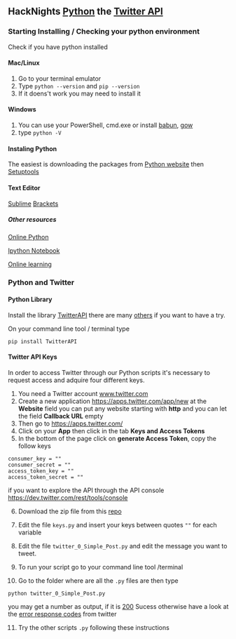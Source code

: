 ## HackNights [Python](https://www.python.org/) the [Twitter API](https://dev.twitter.com/rest/public)

### Starting Installing / Checking your python environment 

Check if you have python installed

#### Mac/Linux

1. Go to your terminal emulator 
2. Type `python --version`  and `pip --version`
3. If it doens't work you may need to install it 

#### Windows

1. You can use your PowerShell, cmd.exe or install [babun](https://babun.github.io/), [gow](https://github.com/bmatzelle/gow)
2. type `python -V`


#### Instaling Python 

The easiest is downloading the packages from [Python website](https://www.python.org/downloads/) then [Setuptools](https://pypi.python.org/pypi/setuptools)

#### Text Editor

[Sublime](https://www.sublimetext.com/)
[Brackets](http://brackets.io/)

##### Other resources

[Online Python](https://repl.it/languages/python)

[Ipython Notebook](https://ipython.org/notebook.html)

[Online learning](https://www.codecademy.com/learn/python)

### Python and Twitter


#### Python Library

Install the library [TwitterAPI](https://github.com/geduldig/TwitterAPI) there are many [others](https://dev.twitter.com/overview/api/twitter-libraries) if you want to have a try.

On your command line tool / terminal type

`pip install TwitterAPI`

#### Twitter API Keys

In order to access Twitter through our Python scripts it's necessary to request access and adquire four different keys.

1. You need a Twitter account www.twitter.com
2. Create a new application https://apps.twitter.com/app/new at the **Website** field you can put any website starting with **http** and you can let the field **Callback URL** empty
3. Then go to https://apps.twitter.com/
4. Click on your **App** then click in the tab **Keys and Access Tokens**
5. In the bottom of the page click on  **generate Access Token**, copy the follow keys

```
consumer_key = ""
consumer_secret = ""
access_token_key = ""
access_token_secret = ""
````

if you want to explore the API through the API console https://dev.twitter.com/rest/tools/console


6. Download the zip file from this [repo](https://github.com/hacklabes/HackNights_Python_Twitter_API/archive/master.zip)

7. Edit the file `keys.py` and insert your keys between quotes `""` for each variable

8. Edit the file `twitter_0_Simple_Post.py` and edit the message you want to tweet.

9. To run your script go to your command line tool /terminal 
10. Go to the folder where are all the `.py` files are then type

``python twitter_0_Simple_Post.py``

you may get a number as output, if it is [200](https://dev.twitter.com/overview/api/response-codes) Sucess otherwise have a look at the [error response codes](https://dev.twitter.com/overview/api/response-codes) from twitter

11. Try the other scripts `.py` following these instructions 
